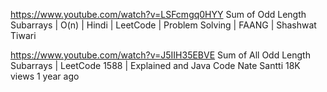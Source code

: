 https://www.youtube.com/watch?v=LSFcmgq0HYY
Sum of Odd Length Subarrays | O(n) | Hindi | LeetCode | Problem Solving | FAANG | Shashwat Tiwari


https://www.youtube.com/watch?v=J5IIH35EBVE
Sum of All Odd Length Subarrays | LeetCode 1588 | Explained and Java Code
Nate Santti
18K views
1 year ago